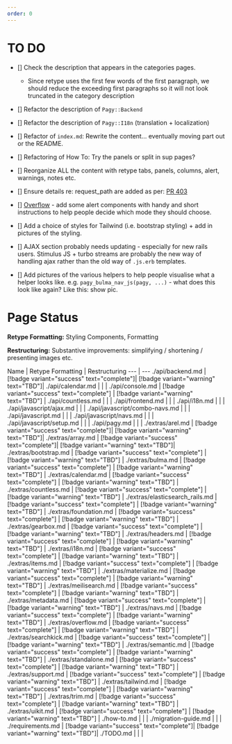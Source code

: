 ```yaml
---
order: 0
---
```

# TO DO
- [] Check the description that appears in the categories pages. 
  - Since retype uses the first few words of the first paragraph, we should reduce the exceeding first paragraphs so it will not look truncated in the category description 
- [] Refactor the description of `Pagy::Backend` 
- [] Refactor the description of `Pagy::I18n` (translation + localization) 
- [] Refactor of `index.md`: Rewrite the content... eventually moving part out or the README.
- [] Refactoring of How To: Try the panels or split in sup pages?
- [] Reorganize ALL the content with retype tabs, panels, columns, alert, warnings, notes etc.


- [] Ensure details re: request_path are added as per: [PR 403](https://github.com/ddnexus/pagy/pull/403)
- [] [Overflow](http://benkoshy.github.io/pagy/docs/extras/overflow/) - add some alert components with handy and short instructions to help people decide which mode they should choose.
- [] Add a choice of styles for Tailwind (i.e. bootstrap styling) + add in pictures of the styling.
- [] AJAX section probably needs updating - especially for new rails users. Stimulus JS + turbo streams are probably the new way of handling ajax rather than the old way of `.js.erb` templates.
- [] Add pictures of the various helpers to help people visualise what a helper looks like. e.g. `pagy_bulma_nav_js(pagy, ...)` - what does this look like again? Like this: show pic.


# Page Status

**Retype Formatting:** Styling Components, Formatting

**Restructuring:** Substantive improvements: simplifying / shortening / presenting images etc.

Name   | Retype Formatting  | Restructuring
---    | ---
./api/backend.md | [!badge variant="success" text="complete"]| [!badge variant="warning" text="TBD"]|
./api/calendar.md |         |                 |
./api/console.md | [!badge variant="success" text="complete"] | [!badge variant="warning" text="TBD"] |
./api/countless.md |          |                 |
./api/frontend.md |         |                 |
./api/i18n.md |         |                 |
./api/javascript/ajax.md |          |                 |
./api/javascript/combo-navs.md |          |                 |
./api/javascript.md |         |                 |
./api/javascript/navs.md |          |                 |
./api/javascript/setup.md |         |                 |
./api/pagy.md |         |                 |
./extras/arel.md | [!badge variant="success" text="complete"]| [!badge variant="warning" text="TBD"]|
./extras/array.md | [!badge variant="success" text="complete"]| [!badge variant="warning" text="TBD"]|
./extras/bootstrap.md | [!badge variant="success" text="complete"] | [!badge variant="warning" text="TBD"] |
./extras/bulma.md | [!badge variant="success" text="complete"] | [!badge variant="warning" text="TBD"] |
./extras/calendar.md | [!badge variant="success" text="complete"] | [!badge variant="warning" text="TBD"]                |
./extras/countless.md | [!badge variant="success" text="complete"] | [!badge variant="warning" text="TBD"] |
./extras/elasticsearch_rails.md | [!badge variant="success" text="complete"] | [!badge variant="warning" text="TBD"] |
./extras/foundation.md | [!badge variant="success" text="complete"] | [!badge variant="warning" text="TBD"] |
./extras/gearbox.md | [!badge variant="success" text="complete"] | [!badge variant="warning" text="TBD"] |
./extras/headers.md | [!badge variant="success" text="complete"] | [!badge variant="warning" text="TBD"] |
./extras/i18n.md | [!badge variant="success" text="complete"] | [!badge variant="warning" text="TBD"] |
./extras/items.md | [!badge variant="success" text="complete"] | [!badge variant="warning" text="TBD"] |
./extras/materialize.md | [!badge variant="success" text="complete"] | [!badge variant="warning" text="TBD"] |
./extras/meilisearch.md | [!badge variant="success" text="complete"] | [!badge variant="warning" text="TBD"] |
./extras/metadata.md | [!badge variant="success" text="complete"] | [!badge variant="warning" text="TBD"] |
./extras/navs.md | [!badge variant="success" text="complete"] | [!badge variant="warning" text="TBD"] |
./extras/overflow.md | [!badge variant="success" text="complete"] | [!badge variant="warning" text="TBD"] |
./extras/searchkick.md | [!badge variant="success" text="complete"] | [!badge variant="warning" text="TBD"] |
./extras/semantic.md | [!badge variant="success" text="complete"] | [!badge variant="warning" text="TBD"] |
./extras/standalone.md | [!badge variant="success" text="complete"] | [!badge variant="warning" text="TBD"] |
./extras/support.md | [!badge variant="success" text="complete"] | [!badge variant="warning" text="TBD"] |
./extras/tailwind.md | [!badge variant="success" text="complete"] | [!badge variant="warning" text="TBD"] |
./extras/trim.md | [!badge variant="success" text="complete"] | [!badge variant="warning" text="TBD"] |
./extras/uikit.md | [!badge variant="success" text="complete"] | [!badge variant="warning" text="TBD"] |
./how-to.md |         |                 |
./migration-guide.md |          |                 |
./requirements.md | [!badge variant="success" text="complete"]| [!badge variant="warning" text="TBD"]|
./TODO.md  |          |                 |
